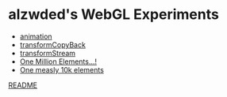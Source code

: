 alzwded's WebGL Experiments
===========================

+ [animation](./mainAnimation.html)
+ [transformCopyBack](./mainTransformCopyBack.html)
+ [transformStream](./mainTransformStream.html)
+ [One Million Elements...!](./big/main.html)
+ [One measly 10k elements](./big/32/main.html)

[README](./README.md)
